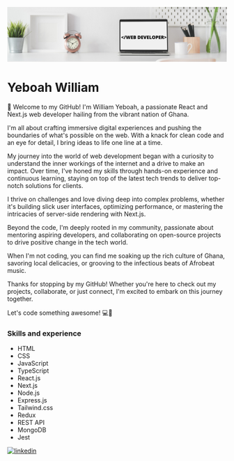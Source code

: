 ![I am Front-End Developer](https://github.com/Billboah/billboah/blob/main/Clean%20Work%20Place%20LinkedIn%20Banner.png)
# Yeboah William

👋 Welcome to my GitHub! I'm William Yeboah, a passionate React and Next.js web developer hailing from the vibrant nation of Ghana. 

I'm all about crafting immersive digital experiences and pushing the boundaries of what's possible on the web. With a knack for clean code and an eye for detail, I bring ideas to life one line at a time.

My journey into the world of web development began with a curiosity to understand the inner workings of the internet and a drive to make an impact. Over time, I've honed my skills through hands-on experience and continuous learning, staying on top of the latest tech trends to deliver top-notch solutions for clients.

I thrive on challenges and love diving deep into complex problems, whether it's building slick user interfaces, optimizing performance, or mastering the intricacies of server-side rendering with Next.js.

Beyond the code, I'm deeply rooted in my community, passionate about mentoring aspiring developers, and collaborating on open-source projects to drive positive change in the tech world.

When I'm not coding, you can find me soaking up the rich culture of Ghana, savoring local delicacies, or grooving to the infectious beats of Afrobeat music.

Thanks for stopping by my GitHub! Whether you're here to check out my projects, collaborate, or just connect, I'm excited to embark on this journey together.

Let's code something awesome! 💻🚀

### Skills and experience

- HTML
- CSS
- JavaScript
- TypeScript
- React.js
- Next.js
- Node.js
- Express.js
- Tailwind.css
- Redux
- REST API
- MongoDB
- Jest



[<img src='https://cdn.jsdelivr.net/npm/simple-icons@3.0.1/icons/linkedin.svg' alt='linkedin' height='30'>](https://www.linkedin.com/in/billboah/)  

